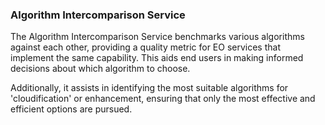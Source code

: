 ### Algorithm Intercomparison Service

The Algorithm Intercomparison Service benchmarks various algorithms against each other, providing a quality metric for
EO services that implement the same capability. This aids end users in making informed decisions about which algorithm
to choose.

Additionally, it assists in identifying the most suitable algorithms for 'cloudification' or enhancement, ensuring that
only the most effective and efficient options are pursued.
